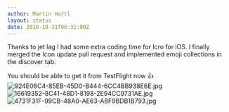 ```yaml
---
author: Martin Hartl
layout: status
date: 2018-10-31T06:32:00Z
---
```

Thanks to jet lag I had some extra coding time for Icro for iOS. I finally merged the Icon update pull request and implemented emoji collections in the discover tab.

You should be able to get it from TestFlight now 👍
![924E06C4-85EB-45D0-B444-6CC4BB938E6E.jpg](http://share.hartl.co/micro/924E06C4-85EB-45D0-B444-6CC4BB938E6E.jpg)
![16619352-8C41-48D1-8198-2E94CC9731AE.jpg](http://share.hartl.co/micro/16619352-8C41-48D1-8198-2E94CC9731AE.jpg)
![4731F31F-99CB-48A0-AE63-A8F9BDB1B793.jpg](http://share.hartl.co/micro/4731F31F-99CB-48A0-AE63-A8F9BDB1B793.jpg)